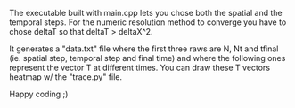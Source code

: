 The executable built with main.cpp lets you chose both the spatial and the temporal steps. For the numeric resolution method to converge you have to chose deltaT so that deltaT > deltaX^2.

It generates a "data.txt" file where the first three raws are N, Nt and tfinal (ie. spatial step, temporal step and final time) and where the following ones represent the vector T at different times.
You can draw these T vectors heatmap w/ the "trace.py" file.

Happy coding ;)
